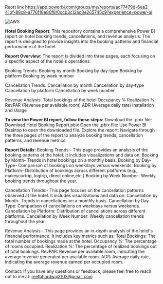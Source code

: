 Reort link
https://app.powerbi.com/groups/me/reports/ac77479d-6ea2-41bf-88c8-a776f18e80f8/0ccb3c12ac0e265745c9?experience=power-bi

![AWS](https://github.com/Reet2103/power-bi-report/assets/173936110/ebdad814-bad4-4b4b-83de-82a36407155b)

**Hotel Booking Report:**
This repository contains a comprehensive Power BI report on hotel booking trends, cancellations, and revenue analysis. The report is designed to provide insights into the booking patterns and financial performance of the hotel.

**Report Overview:**
The report is divided into three pages, each focusing on a specific aspect of the hotel's operations:

Booking Trends:
Booking by month
Booking by day-type
Booking by platform
Booking by week number

Cancellation Trends:
Cancellation by month
Cancellation by day-type
Cancellation by platform
Cancellation by week number

Revenue Analysis:
Total bookings of the hotel
Occupancy %
Realization %
RevPAR (Revenue per available room)
ADR (Average daily rate)
Installation and Usage

**To view the Power BI report, follow these steps:**
Download the .pbix file:
Download Hotel Booking Report.pbix
Open the .pbix file:
Use Power BI Desktop to open the downloaded file.
Explore the report:
Navigate through the three pages of the report to analyze booking trends, cancellation patterns, and revenue metrics.

**Report Details:**
Booking Trends:- This page provides an analysis of the booking patterns at the hotel. It includes visualizations and data on:
Booking by Month- Trends in hotel bookings on a monthly basis.
Booking by Day-Type- Comparison of bookings on weekdays versus weekends.
Booking by Platform- Distribution of bookings across different platforms (e.g., makeyourtrip, logtrip, direct online,etc.)
Booking by Week Number- Weekly booking trends throughout the year.

Cancellation Trends:- This page focuses on the cancellation patterns observed at the hotel. It includes visualizations and data on:
Cancellation by Month- Trends in cancellations on a monthly basis.
Cancellation by Day-Type: Comparison of cancellations on weekdays versus weekends.
Cancellation by Platform: Distribution of cancellations across different platforms.
Cancellation by Week Number: Weekly cancellation trends throughout the year.

Revenue Analysis:- This page provides an in-depth analysis of the hotel's financial performance. It includes key metrics such as:
Total Bookings: The total number of bookings made at the hotel.
Occupancy %: The percentage of rooms occupied.
Realization %: The percentage of realized bookings out of total bookings.
RevPAR: Revenue per available room, indicating the average revenue generated per available room.
ADR: Average daily rate, indicating the average revenue earned per occupied room.

Contact:
If you have any questions or feedback, please feel free to reach out to me at: reetbhardwaj2103@gmail.com


